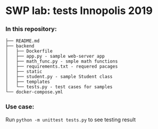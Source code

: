 # SWP lab: tests  Innopolis 2019
### In this repository:
```
├── README.md
├── backend
│   ├── Dockerfile
│   ├── app.py - sample web-server app
│   ├── math_func.py - smple math functions
│   ├── requirements.txt - requered pacages
│   ├── static
│   ├── student.py - sample Student class
│   ├── templates
│   └── tests.py - test cases for samples
└── docker-compose.yml
```

### Use case:
Run ```python -m unittest tests.py``` to see testing result